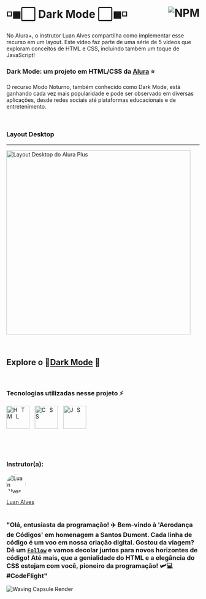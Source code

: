 # ◽◼⬜ Dark Mode ⬜◼◽ <a href="https://github.com/Rodolfo-Sampaio/Dark-Mode/blob/main/LICENSE"><img src="https://img.shields.io/npm/l/react" alt="NPM" align="right"></a>

No Alura+, o instrutor Luan Alves compartilha como implementar esse recurso em um layout. Este vídeo faz parte de uma série de 5 vídeos que exploram conceitos de HTML e CSS, incluindo também um toque de JavaScript!
### Dark Mode: um projeto em HTML/CSS da [Alura](https://cursos.alura.com.br/extra/alura-mais/dark-mode-um-projeto-em-html-css-c1369) ⭐
O recurso Modo Noturno, também conhecido como Dark Mode, está ganhando cada vez mais popularidade e pode ser observado em diversas aplicações, desde redes sociais até plataformas educacionais e de entretenimento.

<br>

### Layout Desktop
---
<p> <img src="https://github.com/Rodolfo-Sampaio/Dark-Mode/assets/96917363/6718a0c9-1551-4591-b832-93539352519c" alt="Layout Desktop do Alura Plus" width="480px"> </p>


<br>

##  Explore o 🚩[Dark Mode](https://dark-mode-b3la.vercel.app/) 👀


<br>

### Tecnologias utilizadas nesse projeto ⚡
<span style="letter-spacing: 10px">
   <img src="https://skillicons.dev/icons?i=html" title="HTML" width="60px"/>
   <img src="https://skillicons.dev/icons?i=css" title="CSS" width="60px"/>
   <img src="https://skillicons.dev/icons?i=js" title="JS" width="60px"/>
</span>

#

<br>

### Instrutor(a):

<a href="https://www.linkedin.com/in/luanalvesdev/">
  <img src="https://media.licdn.com/dms/image/C4E03AQEYV6-AbrWjSA/profile-displayphoto-shrink_200_200/0/1644505759993?e=1708560000&v=beta&t=Voswju-FBFZP0N1L7Ltj7FBRt2CtDC4-VwS8JEu2FTc" alt="Luan Alves" style="border-radius: 50%; width: 50px; height: 50px;">
</a>

[Luan Alves](https://www.linkedin.com/in/luanalvesdev/)
<br>
<br>
### "Olá, entusiasta da programação! ✈️ Bem-vindo à 'Aerodança de Códigos' em homenagem a Santos Dumont. Cada linha de código é um voo em nossa criação digital. Gostou da viagem? Dê um [`Follow`](https://github.com/Rodolfo-Sampaio) e vamos decolar juntos para novos horizontes de código! Até mais, que a genialidade do HTML e a elegância do CSS estejam com você, pioneiro da programação! 🛩️💻 #CodeFlight"

<img src="https://capsule-render.vercel.app/api?type=waving&color=A9A9A9&height=100&section=footer" alt="Waving Capsule Render">

